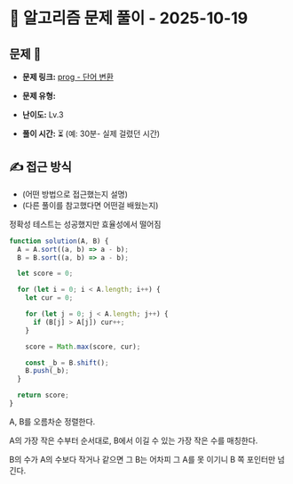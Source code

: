 # 📝 알고리즘 문제 풀이 - 2025-10-19

## 문제 📖

- **문제 링크:** [prog - 단어 변환](https://school.programmers.co.kr/learn/courses/30/lessons/12987)

- **문제 유형:**

- **난이도:** Lv.3

- **풀이 시간:** ⏳ (예: 30분- 실제 걸렸던 시간)

## ✍ 접근 방식

- (어떤 방법으로 접근했는지 설명)
- (다른 풀이를 참고했다면 어떤걸 배웠는지)

정확성 테스트는 성공했지만 효율성에서 떨어짐

```js
function solution(A, B) {
  A = A.sort((a, b) => a - b);
  B = B.sort((a, b) => a - b);

  let score = 0;

  for (let i = 0; i < A.length; i++) {
    let cur = 0;

    for (let j = 0; j < A.length; j++) {
      if (B[j] > A[j]) cur++;
    }

    score = Math.max(score, cur);

    const _b = B.shift();
    B.push(_b);
  }

  return score;
}
```

A, B를 오름차순 정렬한다.

A의 가장 작은 수부터 순서대로, B에서 이길 수 있는 가장 작은 수를 매칭한다.

B의 수가 A의 수보다 작거나 같으면 그 B는 어차피 그 A를 못 이기니 B 쪽 포인터만 넘긴다.
